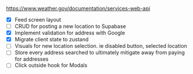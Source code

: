 https://www.weather.gov/documentation/services-web-api

- [x] Feed screen layout
- [ ] CRUD for posting a new location to Supabase
- [x] Implement validation for address with Google
- [x] Migrate client state to zustand
- [ ] Visuals for new location selection. ie disabled button, selected location
- [ ] Store every address searched to ultimately mitigate away from paying for addresses
- [ ] Click outside hook for Modals